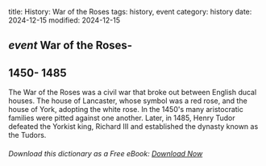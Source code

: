 title: History: War of the Roses
tags: history, event
category: history
date: 2024-12-15
modified: 2024-12-15

## _event_  War of the Roses-
  1450-
1485
-
The War of the Roses was a civil war that
  broke out between English ducal houses.   The house of Lancaster,
  whose symbol was a red rose, and the house of York, adopting the
  white rose.  In the   1450's
 many aristocratic families were
  pitted against one another.  Later, in   1485,
  Henry Tudor
  defeated the Yorkist king, Richard III and established the dynasty
  known as the Tudors.



###### Download *this* dictionary as a Free eBook: [Download Now]({static}static/SerfHistoryDictionary.pdf)


